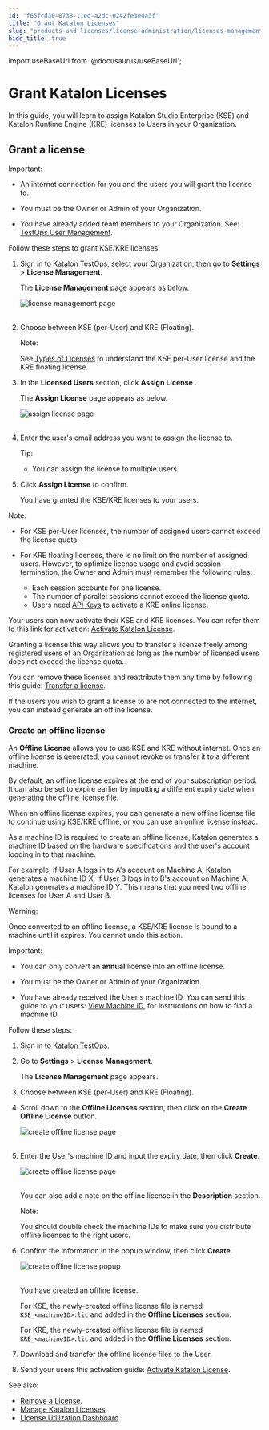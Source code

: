 ```yaml
---
id: "f65fcd30-0738-11ed-a2dc-0242fe3e4a3f"
title: "Grant Katalon Licenses"
slug: "products-and-licenses/license-administration/licenses-management/grant-katalon-licenses"
hide_title: true
---
```

import useBaseUrl from '@docusaurus/useBaseUrl';

    

# <a id="id" class="anchor_top_offset"/><a id="ariaid-title1" class="anchor_top_offset"/>Grant Katalon Licenses

    
      
<p xmlns="http://www.w3.org/1999/xhtml" className="p">In this guide, you will learn to assign Katalon Studio   Enterprise (KSE) and Katalon Runtime Engine (KRE) licenses to Users   in your Organization.</p> 
    
  

## <a id="id_1" class="anchor_top_offset"/>Grant a license

<div xmlns="http://www.w3.org/1999/xhtml" className="note important note_important"><span className="note__title">Important:</span> 
  <ul className="ul"><li className="li">
      <p className="p">An internet connection for you and the users you will grant the license to.</p>
    </li><li className="li">
      <p className="p">You must be the Owner or Admin of your Organization.</p>
    </li><li className="li">
      <p className="p">You have already added team members to your Organization. See: <a className="xref" href="/docs/katalon-testops/get-started/manage-users#id_1">TestOps User Management</a>.</p>
    </li></ul>
</div>
<p xmlns="http://www.w3.org/1999/xhtml" className="p">Follow these steps to grant KSE/KRE licenses:</p> 
<ol xmlns="http://www.w3.org/1999/xhtml" className="ol"><li className="li">     <p className="p">Sign in to <a className="xref j-external-link" href="https://testops.katalon.io/login" target="_blank">Katalon TestOps</a>, select your Organization, then go to <strong className="ph b">Settings</strong> &gt; <strong className="ph b">License Management</strong>.</p>     <p className="p">The <strong className="ph b">License Management</strong> page appears as below.</p>     <p className="p"> <img className="image" src={useBaseUrl("https://github.com/katalon-studio/docs-images/raw/master/katalon-studio/docs/license-mgt/license-management-page-ui-mar2022.png")} alt="license management page" /><br /><br />     </p>   </li><li className="li">     <p className="p">Choose between KSE (per-User) and KRE (Floating).</p>     <div className="note note note_note"><span className="note__title">Note:</span>        <p className="p">See <a className="xref" href="/docs/products-and-licenses/katalon-studio-enterprise-and-runtime-engine-licenses/license-overview#id_1">Types of Licenses</a> to understand the KSE per-User license and the KRE floating license.</p>     </div>   </li><li className="li">     <p className="p">In the <strong className="ph b">Licensed Users</strong> section, click <strong className="ph b">Assign License</strong> .</p>     <p className="p">The <strong className="ph b">Assign License</strong> page appears as below.</p>     <p className="p"> <img className="image" src={useBaseUrl("https://github.com/katalon-studio/docs-images/raw/master/katalon-studio/docs/license-mgt/assign-license-page-ui-mar2022.png")} alt="assign license page" /><br /><br />     </p>   </li><li className="li">     <p className="p">Enter the user's email address you want to assign the license to.</p>     <div className="note tip note_tip"><span className="note__title">Tip:</span>        <ul className="ul"><li className="li">You can assign the license to multiple users.</li></ul>     </div>   </li><li className="li">     <p className="p">Click <strong className="ph b">Assign License</strong> to confirm.</p>     <p className="p">You have granted the KSE/KRE licenses to your users.</p>   </li></ol> 
<div xmlns="http://www.w3.org/1999/xhtml" className="note note note_note"><span className="note__title">Note:</span> 
  <ul className="ul"><li className="li">For KSE per-User licenses, the number of assigned users cannot exceed the license quota.</li><li className="li">
      <p className="p">For KRE floating licenses, there is no limit on the number of assigned users. However, to optimize license usage and avoid session termination, the Owner and Admin must remember the following rules:</p>
      <ul className="ul"><li className="li">Each session accounts for one license.</li><li className="li">The number of parallel sessions cannot exceed the license quota.</li><li className="li">Users need <a className="xref" href="/docs/katalon-studio-enterprise/integration/katalon-api-keys-in-katalon-studio">API Keys</a> to activate a KRE online license.</li></ul>
    </li></ul>
</div>
<p xmlns="http://www.w3.org/1999/xhtml" className="p">Your users can now activate their KSE and KRE licenses. You can refer them to this link for activation: <a className="xref" href="/docs/products-and-licenses/katalon-studio-enterprise-and-runtime-engine-licenses/activate-katalon-license">Activate Katalon License</a>.</p> 
<p xmlns="http://www.w3.org/1999/xhtml" className="p">Granting a license this way allows you to transfer a license freely among registered users of an Organization as long as the number of licensed users does not exceed the license quota.</p> 
<p xmlns="http://www.w3.org/1999/xhtml" className="p">You can remove these licenses and reattribute them any time by following this guide: <a className="xref" href="/docs/products-and-licenses/license-administration/licenses-management/manage-katalon-licenses#id_4">Transfer a license</a>.</p> 
<p xmlns="http://www.w3.org/1999/xhtml" className="p">If the users you wish to grant a license to are not connected to the internet, you can instead generate an offline license.</p> 

### <a id="id_2" class="anchor_top_offset"/>Create an offline license

<p xmlns="http://www.w3.org/1999/xhtml" className="p">An <strong className="ph b">Offline License</strong> allows you to use KSE and   KRE without internet. Once an offline license is generated, you   cannot revoke or transfer it to a different machine.</p> 
<p xmlns="http://www.w3.org/1999/xhtml" className="p">By default, an offline license expires at the end of your   subscription period. It can also be set to expire earlier by   inputting a different expiry date when generating the offline   license file.</p> 
<p xmlns="http://www.w3.org/1999/xhtml" className="p">When an offline license expires, you can generate a new offline   license file to continue using KSE/KRE offline, or you can use an   online license instead.</p> 
<p xmlns="http://www.w3.org/1999/xhtml" className="p">As a machine ID is required to create an offline license,   Katalon generates a machine ID based on the hardware specifications   and the user's account logging in to that machine.</p> 
<p xmlns="http://www.w3.org/1999/xhtml" className="p">For example, if User A logs in to A's account on Machine A,   Katalon generates a machine ID X. If User B logs in to B's account   on Machine A, Katalon generates a machine ID Y. This means that you   need two offline licenses for User A and User B.</p> 
<div xmlns="http://www.w3.org/1999/xhtml" className="note warning note_warning"><span className="note__title">Warning:</span> 
  <p className="p">Once converted to an offline license, a KSE/KRE license is bound
    to a machine until it expires. You cannot undo this action.</p>
</div>
<div xmlns="http://www.w3.org/1999/xhtml" className="note important note_important"><span className="note__title">Important:</span> 
  <ul className="ul"><li className="li">
      <p className="p">You can only convert an <strong className="ph b">annual</strong> license into an
        offline license.</p>
    </li><li className="li">
      <p className="p">You must be the Owner or Admin of your Organization.</p>
    </li><li className="li">
      <p className="p">You have already received the User's machine ID. You can send
        this guide to your users: <a className="xref" href="/docs/products-and-licenses/katalon-studio-enterprise-and-runtime-engine-licenses/view-machine-id">View
          Machine ID</a>, for instructions on how to find a machine ID.</p>
    </li></ul>
</div>
<p xmlns="http://www.w3.org/1999/xhtml" className="p">Follow these steps:</p> 
<ol xmlns="http://www.w3.org/1999/xhtml" className="ol"><li className="li">     <p className="p">Sign in to <a className="xref j-external-link" href="https://testops.katalon.io/login" target="_blank">Katalon         TestOps</a>.</p>   </li><li className="li">     <p className="p">Go to <strong className="ph b">Settings</strong> &gt; <strong className="ph b">License         Management</strong>.</p>     <p className="p">The <strong className="ph b">License Management</strong> page appears.</p>   </li><li className="li">     <p className="p">Choose between KSE (per-User) and KRE (Floating).</p>   </li><li className="li">     <p className="p">Scroll down to the <strong className="ph b">Offline Licenses</strong> section,       then click on the <strong className="ph b">Create Offline License</strong>       button.</p>     <p className="p">       <img className="image" src={useBaseUrl("https://github.com/katalon-studio/docs-images/raw/master/katalon-studio/docs/license-mgt/offline-license-button-2021decUI.png")} alt="create offline license page" /><br /><br />     </p>   </li><li className="li">     <p className="p">Enter the User's machine ID and input the expiry date, then       click <strong className="ph b">Create</strong>.</p>     <p className="p">       <img className="image" src={useBaseUrl("https://github.com/katalon-studio/docs-images/raw/master/katalon-studio/docs/license-mgt/create-offline-license-ui-mar2022.png")} alt="create offline license page" /><br /><br />     </p>     <p className="p">You can also add a note on the offline license in the       <strong className="ph b">Description</strong> section.</p>     <div className="note note note_note"><span className="note__title">Note:</span>        <p className="p">You should double check the machine IDs to make sure you         distribute offline licenses to the right users.</p>     </div>   </li><li className="li">     <p className="p">Confirm the information in the popup window, then click       <strong className="ph b">Create</strong>.</p>     <p className="p">       <img className="image" src={useBaseUrl("https://github.com/katalon-studio/docs-images/raw/master/katalon-studio/docs/license-mgt/create-an-offline-license-popup-ui-feb2022.PNG")} alt="create offline license popup" /><br /><br />     </p>     <p className="p">You have created an offline license.</p>     <p className="p">For KSE, the newly-created offline license file is named       <code className="ph codeph">KSE_&lt;machineID&gt;.lic</code> and added in the       <strong className="ph b">Offline Licenses</strong> section.</p>     <p className="p">For KRE, the newly-created offline license file is named       <code className="ph codeph">KRE_&lt;machineID&gt;.lic</code> and added in the       <strong className="ph b">Offline Licenses</strong> section.</p>   </li><li className="li">     <p className="p">Download and transfer the offline license files to the User.</p>   </li><li className="li">     <p className="p">Send your users this activation guide: <a className="xref" href="/docs/products-and-licenses/katalon-studio-enterprise-and-runtime-engine-licenses/activate-katalon-license">Activate         Katalon License</a>.</p>   </li></ol> 
<p xmlns="http://www.w3.org/1999/xhtml" className="p">See also:</p> 
<ul xmlns="http://www.w3.org/1999/xhtml" className="ul"><li className="li">     <a className="xref" href="/docs/products-and-licenses/license-administration/licenses-management/remove-a-license">Remove       a License</a>.</li><li className="li">     <a className="xref" href="/docs/products-and-licenses/license-administration/licenses-management/manage-katalon-licenses">Manage       Katalon Licenses</a>.</li><li className="li">     <a className="xref" href="/docs/products-and-licenses/license-administration/monitor-licenses/license-utilization-dashboard#id_1">License       Utilization Dashboard</a>.</li></ul> 

